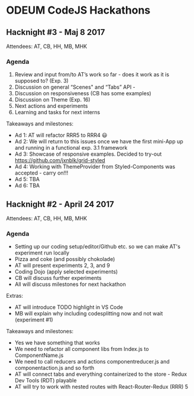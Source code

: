 # ODEUM CodeJS Hackathons

## Hacknight #3 - Maj 8 2017
Attendees: AT, CB, HH, MB, MHK

### Agenda

1. Review and input from/to AT’s work so far - does it work as it is supposed to? (Exp. 3)
2. Discussion on general “Scenes" and “Tabs” API - 
3. Discussion on responsiveness (CB has some examples) 
4. Discussion on Theme (Exp. 16)
5. Next actions and experiments
6. Learning and tasks for next interns

Takeaways and milestones:

- Ad 1: AT will refactor RRR5 to RRR4 😃 
- Ad 2: We will return to this issues once we have the first mini-App up and running in a functional exp. 3.1 framework
- Ad 3: Showcase of responsive examples. Decided to try-out https://github.com/jxnblk/grid-styled
- Ad 4: Working with ThemeProvider from Styled-Components was accepted - carry on!!!
- Ad 5: TBA
- Ad 6: TBA


## Hacknight #2 - April 24 2017
Attendees: AT, CB, HH, MB, MHK

### Agenda
- Setting up our coding setup/editor/Github etc. so we can make AT's experiment run locally 
- Pizza and coke (and possibly chokolade)
- AT will present experiments 2, 3, and 9
- Coding Dojo (apply selected experiments)
- CB will discuss further experiments
- All will discuss milestones for next hackathon

Extras:
- AT will introduce TODO highlight in VS Code
- MB will explain why including codesplitting now and not wait (experiment #1)

Takeaways and milestones:
- Yes we have something that works
- We need to refactor all component libs from Index.js to ComponentName.js
- We need to call reducers and actions componentreducer.js and componentaction.js and so forth
- AT will connect tabs and everything containerized to the store - Redux Dev Tools (RDT) playable
- AT will try to work with nested routes with React-Router-Redux (RRR) 5